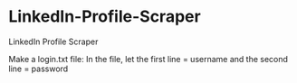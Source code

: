 # LinkedIn-Profile-Scraper
LinkedIn Profile Scraper

Make a login.txt file:
In the file, let the first line = username and the second line = password
